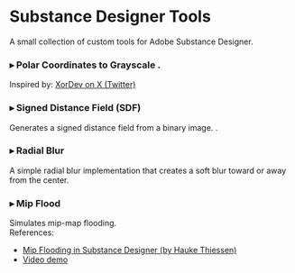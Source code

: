 # Substance Designer Tools

A small collection of custom tools for Adobe Substance Designer.


### ▸ Polar Coordinates to Grayscale  .  
Inspired by: [XorDev on X (Twitter)](https://x.com/XorDev/status/1727741496873390244)

### ▸ Signed Distance Field (SDF)  
Generates a signed distance field from a binary image. .

### ▸ Radial Blur  
A simple radial blur implementation that creates a soft blur toward or away from the center.

### ▸ Mip Flood  
Simulates mip-map flooding.  
References:
- [Mip Flooding in Substance Designer (by Hauke Thiessen)](https://haukethiessen.com/mip-flooding-in-substance-designer/)
- [Video demo](https://youtu.be/MKX45_riWQA?si=C22Rdh9ywBKRDnlG&t=3040)

